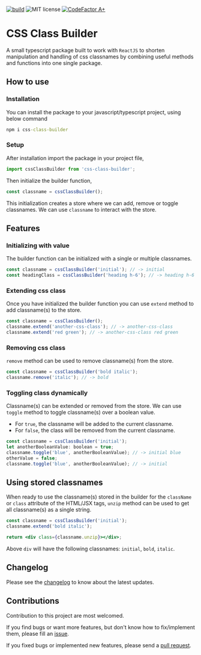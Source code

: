 [![build](https://github.com/ankitmishradev/css-class-builder/actions/workflows/build.yml/badge.svg)](https://github.com/ankitmishradev/css-class-builder/actions/workflows/build.yml)
![MIT license](https://img.shields.io/github/license/ankitmishradev/css-class-builder)
[![CodeFactor A+](https://www.codefactor.io/repository/github/ankitmishradev/css-class-builder/badge)](https://www.codefactor.io/repository/github/ankitmishradev/css-class-builder)

# CSS Class Builder

A small typescript package built to work with `ReactJS` to shorten manipulation and handling of css classnames by combining useful methods and functions into one single package.

## How to use

### Installation

You can install the package to your javascript/typescript project, using below command

```cmd
npm i css-class-builder
```

### Setup

After installation import the package in your project file,

```js
import cssClassBuilder from 'css-class-builder';
```

Then initialize the builder function,

```js
const classname = cssClassBuilder();
```

This initialization creates a store where we can add, remove or toggle classnames. We can use `classname` to interact with the store.

## Features

### Initializing with value

The builder function can be initialized with a single or multiple classnames.

```js
const classname = cssClassBuilder('initial'); // -> initial
const headingClass = cssClassBuilder('heading h-6'); // -> heading h-6
```

### Extending css class

Once you have initialized the builder function you can use `extend` method to add classname(s) to the store.

```js
const classname = cssClassBuilder();
classname.extend('another-css-class'); // -> another-css-class
classname.extend('red green'); // -> another-css-class red green
```

### Removing css class

`remove` method can be used to remove classname(s) from the store.

```js
const classname = cssClassBuilder('bold italic');
classname.remove('italic'); // -> bold
```

### Toggling class dynamically

Classname(s) can be extended or removed from the store. We can use `toggle` method to toggle classname(s) over a boolean value.

- For `true`, the classname will be added to the current classname.
- For `false`, the class will be removed from the current classname.

```js
const classname = cssClassBuilder('initial');
let anotherBooleanValue: boolean = true;
classname.toggle('blue', anotherBooleanValue); // -> initial blue
otherValue = false;
classname.toggle('blue', anotherBooleanValue); // -> initial
```

## Using stored classnames

When ready to use the classname(s) stored in the builder for the `className` or `class` attribute of the HTML/JSX tags, `unzip` method can be used to get all classname(s) as a single string.

```jsx
const classname = cssClassBuilder('initial');
classname.extend('bold italic');

return <div class={classname.unzip}></div>;
```

Above `div` will have the following classnames: `initial`, `bold`, `italic`.

## Changelog

Please see the [changelog](https://github.com/ankitmishradev/css-class-builder/blob/main/CHANGELOG.md) to know about the latest updates.

## Contributions

Contribution to this project are most welcomed.

If you find bugs or want more features, but don't know how to fix/implement them, please fill an [issue](https://github.com/ankitmishradev/css-class-builder/issues).

If you fixed bugs or implemented new features, please send a [pull request](https://github.com/ankitmishradev/css-class-builder/pulls).
